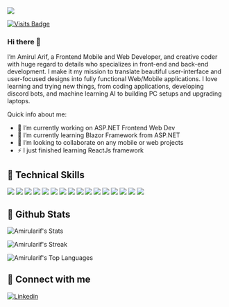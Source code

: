 <img height=auto width=auto align="center" src="https://github.com/Amirularif/Amirularif/assets/57553676/1a970bb3-e4fb-41cd-acf7-baa60f649e43" />

<p></p>

[![Visits Badge](https://badges.pufler.dev/visits/Amirularif/Amirularif)](https:Amirularif.dev)

### Hi there 👋
I’m Amirul Arif, a Frontend Mobile and Web Developer, and creative coder with huge regard to details who specializes in front-end and back-end development. I make it my mission to translate beautiful user-interface and user-focused designs into fully functional Web/Mobile applications. I love learning and trying new things, from coding applications, developing discord bots, and machine learning AI to building PC setups and upgrading laptops. 

Quick info about me:

- 🔭 I’m currently working on ASP.NET Frontend Web Dev
- 🌱 I’m currently learning Blazor Framework from ASP.NET
- 👯 I’m looking to collaborate on any mobile or web projects
- ⚡ I just finished learning ReactJs framework

## 💼 Technical Skills

![](https://img.shields.io/badge/Code-ASP.NET-informational?style=flat-square&logo=.net&logoColor=white&color=purple)
![](https://img.shields.io/badge/Code-Flutter-informational?style=flat-square&logo=flutter&logoColor=white&color=blue)
![](https://img.shields.io/badge/Code-Javascript-informational?style=flat-square&logo=javascript&logoColor=white&color=yellow)
![](https://img.shields.io/badge/Code-React-informational?style=flat-square&logo=react&logoColor=white&color=blue)
![](https://img.shields.io/badge/Code-Blazor-informational?style=flat-square&logo=blazor&logoColor=white&color=blueviolet)
![](https://img.shields.io/badge/Code-HTML-informational?style=flat-square&logo=html5&logoColor=white&color=critical)
![](https://img.shields.io/badge/Code-Unity-informational?style=flat-square&logo=unity&logoColor=white&color=lightgrey)
![](https://img.shields.io/badge/Code-Tensorflow-informational?style=flat-square&logo=tensorflow&logoColor=white&color=orange)
![](https://img.shields.io/badge/Style-CSS-informational?style=flat-square&logo=css3&logoColor=white&color=informational)
![](https://img.shields.io/badge/Style-Bootstrap-informational?style=flat-square&logo=bootstrap&logoColor=white&color=563D7C)
![](https://img.shields.io/badge/Database-MongoDB-informational?style=flat-square&logo=mongodb&logoColor=white&color=darkgreen)
![](https://img.shields.io/badge/Database-Firebase-informational?style=flat-square&logo=firebase&logoColor=white&color=orange)
![](https://img.shields.io/badge/UI-Figma-informational?style=flat-square&logo=figma&logoColor=white&color=blueviolet)
![](https://img.shields.io/badge/UI-Canva-informational?style=flat-square&logo=canva&logoColor=white&color=blue)
![](https://img.shields.io/badge/UI-AdobeXD-informational?style=flat-square&logo=adobexd&logoColor=white&color=blueviolet)
![](https://img.shields.io/badge/VC-Git-informational?style=flat-square&logo=git&logoColor=white&color=critical)

## 🚀 Github Stats
<!-- <a href="https://github.com/Amirularif">
  <img height=220 width=auto align="center" style="margin-top:10px" padding=10px src="https://github-readme-stats.vercel.app/api?username=Amirularif&show_icons=true&line_height=27&count_private=true&title_color=ffffff&text_color=c9cacc&icon_color=4AB097&bg_color=1A2B34" alt="Amirul arif's GitHub Stats" />
</a>

<p></p>

<a href="https://github.com/Amirularif">
  <img height=200 width=auto align="center" style="margin-top:10rem" padding=10px src="https://github-readme-stats.vercel.app/api/top-langs/?username=Amirularif&layout=compact&hide=html,css&title_color=ffffff&text_color=c9cacc&icon_color=4AB197&bg_color=1A2B34" />
</a> -->

![Amirularif's Stats](https://github-readme-stats.vercel.app/api?username=Amirularif&theme=vue-dark&show_icons=true&hide_border=true&count_private=true)

<p></p>

![Amirularif's Streak](https://github-readme-streak-stats.herokuapp.com/?user=Amirularif&theme=vue-dark&hide_border=true)

<p></p>

![Amirularif's Top Languages](https://github-readme-stats.vercel.app/api/top-langs/?username=Amirularif&theme=vue-dark&show_icons=true&hide_border=true&layout=compact&count_private=true)

## 🤝 Connect with me

[![Linkedin](https://img.shields.io/badge/Linkedin-0077b5?style=for-the-badge&logo=Linkedin&logoColor=white&color=0D76A8)](https://www.linkedin.com/in/amirul-arif-gg)
